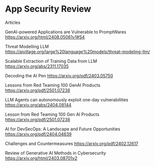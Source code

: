 # App Security Review

Articles

GenAI-powered Applications are Vulnerable to PromptWares\
https://arxiv.org/html/2408.05061v1#S4

Threat Modelling LLM 
https://aivillage.org/large%20language%20models/threat-modeling-llm/

Scalable Extraction of Training Data from LLM
https://arxiv.org/abs/2311.17035

Decoding the AI Pen
https://arxiv.org/pdf/2403.05750

Lessons from Red Teaming 100 GenAI Products
https://arxiv.org/pdf/2501.07238

LLM Agents can autonomously exploit one-day vulnerabilities
https://arxiv.org/abs/2404.08144

Lesson from Red Teaming 100 Gen AI Products
https://arxiv.org/pdf/2501.07238

AI for DevSecOps: A Landscape and Future Opportunities
https://arxiv.org/pdf/2404.04839

Challenges and Countermeasures
https://arxiv.org/pdf/2402.12617

Review of Generative AI Methods in Cybersecurity
https://arxiv.org/html/2403.08701v2